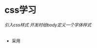 # css学习

###### 引入css样式  开发时给body定义一个字体样式

- 采用<style>标签 在<head></head>内定义
- 内部 style=“  “
- 采用<link>标签 进行外部链接 （常用）

##### css选择器

- 根据标签 直接全选  h1{    }

- 类选择器  给标签加上class属性  class=”ak   sd“  一个class内可以放多个 选择器     .ak{ coler = blue;  }

  可以给多个标签同时调用

- id选择器  给标签加上id 属性  id= ‘’ pink ‘’   #pink{   }   id是唯一的  只能使用一个标签调用

- 通配符选择器   *选择所有标签     *{   } 降低页面响应速度 不建议随便使用

##### 字体

- font-size  字体大小 10px
- font-famil  字体样式  多个字体 依次寻找 { font-famil ：Arial，“Microsoft Yahei","微软雅黑”；}
- font-weight 字体粗细  400=normal正常   700=bold加粗 100-900整百
- font-style 字体风格 倾斜 
- 综合写法 {  font  ：font-style   font-weight    font-size    font-famil}后两个不能省略

##### css外观

- color 文本颜色
- line-height 行间距
- text-align 文本对齐方式
- text-index  首行缩进
- text- decoration  文本装饰   none 无   underline 下划线  

##### 复合选择器

-  后代选择器   包括子元素和孙子元素等  选中容器中的某一个或一类标签  .nav  a   {  }
- 子元素选择器   只选子元素  div>p{   }    .nav>p{  }
- 交集选择器   同时满足两个条件   p.red{   }  既是p标签又是class=red的标签 不带空格
- 并集选择器    同时满足多个标签  p, div,.red{   }   集体声明

##### 伪类选择器

-    a:link{ 未访问}  a:visited{已访问}  a:hover{  鼠标经过}   a:active{选定的链接}为某些选择器添加特殊效果  按照顺序来

#####  标签显示模式

1. ######  块级元素

   - 大部分竖向排列的标签  h,div,p,
   - 高 宽  内外边距可定义  默认继承父级宽
   - 独占一行
   - 里面可以放块级和行内元素   文字块内不要放块级元素

2. ###### 行内元素

   - 一行放多个  
   - 高宽直接设置无效，宽高和内容相关
   - 不能放块级元素 

#####  行内块元素  img  input  td 

- 可以设置高宽和对齐等属性   
- 一行可以放多个

#####  标签模式转换

- display:  inline  块级转换为行内
- display  :  block   行内转换为块级

#####  行高  实现文本垂直居中

- 行高=  上距离 +内容宽度+下距离
- 行高 = 盒子高度 文字垂直居中  大于 偏下     小于  偏上

#####  背景

- position  定位  background-position :  center (x坐标) top (y坐标) ; 以左上角为起点 
- background-attachment: fixed;   背景固定
- 简写  background : 背景颜色  背景图片  背景平铺   背景滚动  背景位置

#####   盒子模型

- padding  内边距 上  右    下 左 顺时针  
- 清除元素的内外边距   .{  padding: 0; margin : 0 ;}
- 塌陷问题 解决    给父元素定义上边框 透明 border-top: 1px solid transparent;    父元素添加 overflow ： hidden
- margin  相对于原始位置

#####  浮动  盒子水平显示

- float  浮在标准流上方 不占位置
- 浮动后类似于行内块级元素  
- 浮动后会在一行内显示并且是在顶端对齐，就是元素上边缘对齐

#####  定位   盒子层级显示    子绝父相 position=

- static   静态 
- relative   相对   相对于原始位置  原始占有位置仍然保留
- absoult   绝对   父级元素有定位以父级元素为标准移动  没有就以网页为准  不保留位置 
- fixed   固定 不占位置  不随滚动条滚动
- 水平居中  left：50% margin  ：-自己宽度一半 
- z-index :1 用来在盒子重叠时提升z轴显示级



#####  块级元素水平居中

- 块级元素有宽度的话 margin ：0 auto；
- 行内块元素 父元素添加  text-alagin ：center
- 绝对定位 left：50% ，margin-left：-半个元素宽

##### 垂直居中 #####

- 行高=高度
- vertical-align：middle